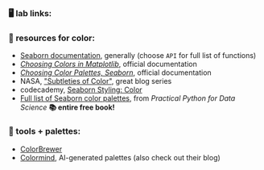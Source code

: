### 🖥️ lab links: 
  
### 🤖 resources for color:
- [Seaborn documentation](https://seaborn.pydata.org/), generally (choose `API` for full list of functions)
- [_Choosing Colors in Matplotlib_](https://matplotlib.org/stable/users/explain/colors/colormaps.html), official documentation
- [_Choosing Color Palettes, Seaborn_](https://seaborn.pydata.org/tutorial/color_palettes.html), official documentation
- NASA, ["Subtleties of Color"](https://earthobservatory.nasa.gov/blogs/elegantfigures/2013/08/05/subtleties-of-color-part-1-of-6/), great blog series
- codecademy, [Seaborn Styling: Color](https://www.codecademy.com/article/seaborn-design-ii)
- [Full list of Seaborn color palettes](https://www.practicalpythonfordatascience.com/ap_seaborn_palette), from _Practical Python for Data Science_ **📚 entire free book!**

### 🎨 tools + palettes:
- [ColorBrewer](https://colorbrewer2.org)
- [Colormind](http://colormind.io/), AI-generated palettes (also check out their blog)
